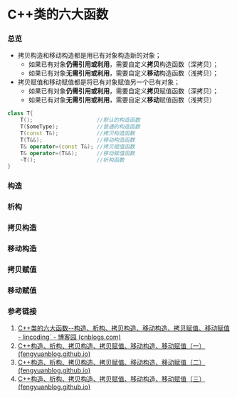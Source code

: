 # C++类的六大函数

### 总览

- 拷贝构造和移动构造都是用已有对象构造新的对象；
  - 如果已有对象**仍需引用或利用**，需要自定义**拷贝**构造函数（深拷贝）；
  - 如果已有对象**无需引用或利用**，需要自定义**移动**构造函数（浅拷贝）；
- 拷贝赋值和移动赋值都是将已有对象赋值另一个已有对象；
  - 如果已有对象**仍需引用或利用**，需要自定义**拷贝**赋值函数（深拷贝）；
  - 如果已有对象**无需引用或利用**，需要自定义**移动**赋值函数（浅拷贝）

```c++
class T{
    T();                	//默认的构造函数
    T(SomeType);        	//普通的构造函数
    T(const T&);        	//拷贝构造函数
    T(T&&);             	//移动构造函数
    T& operator=(const T&); //拷贝赋值函数
    T& operator=(T&&);      //移动赋值函数
    ~T();                   //析构函数
}
```

### 构造



### 析构



### 拷贝构造



### 移动构造



### 拷贝赋值



### 移动赋值



### 参考链接

1. [C++类的六大函数--构造、析构、拷贝构造、移动构造、拷贝赋值、移动赋值 - lincoding` - 博客园 (cnblogs.com)](https://www.cnblogs.com/lincz/p/10768607.html)
2. [C++构造、析构、拷贝构造、拷贝赋值、移动构造、移动赋值（一） (fengyuanblog.github.io)](https://fengyuanblog.github.io/2017/06/20/C++构造-析构-拷贝构造-拷贝赋值-移动构造-移动赋值-一/)
3. [C++构造、析构、拷贝构造、拷贝赋值、移动构造、移动赋值（二） (fengyuanblog.github.io)](https://fengyuanblog.github.io/2017/06/20/C++构造-析构-拷贝构造-拷贝赋值-移动构造-移动赋值-二/)
4. [C++构造、析构、拷贝构造、拷贝赋值、移动构造、移动赋值（三） (fengyuanblog.github.io)](https://fengyuanblog.github.io/2017/06/20/C++构造-析构-拷贝构造-拷贝赋值-移动构造-移动赋值-三/)


